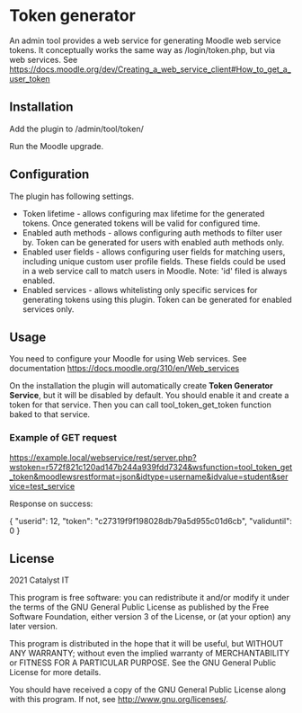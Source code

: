 # Token generator #

An admin tool provides a web service for generating Moodle web service tokens. It conceptually works the same way as /login/token.php, but via web services. See https://docs.moodle.org/dev/Creating_a_web_service_client#How_to_get_a_user_token

## Installation ##

Add the plugin to /admin/tool/token/

Run the Moodle upgrade.

## Configuration ##

The plugin has following settings.

* Token lifetime - allows configuring max lifetime for the generated tokens. Once generated tokens will be valid for configured time.
* Enabled auth methods - allows configuring auth methods to filter user by. Token can be generated for users with enabled auth methods only.
* Enabled user fields - allows configuring user fields for matching users, including unique custom user profile fields. These fields could be used in a web service call to match users in Moodle. Note: 'id' filed is always enabled.
* Enabled services - allows whitelisting only specific services for generating tokens using this plugin. Token can be generated for enabled services only.

## Usage ##

You need to configure your Moodle for using Web services. See documentation https://docs.moodle.org/310/en/Web_services

On the installation the plugin will automatically create **Token
Generator Service**, but it will be disabled by default. You should enable it and create a token for that service. Then you can call tool_token_get_token function baked to that service.

###  Example of GET request ###
https://example.local/webservice/rest/server.php?wstoken=r572f821c120ad147b244a939fdd7324&wsfunction=tool_token_get_token&moodlewsrestformat=json&idtype=username&idvalue=student&service=test_service

Response on success:

{ "userid": 12, "token": "c27319f9f198028db79a5d955c01d6cb", "validuntil": 0 }

## License ##

2021 Catalyst IT

This program is free software: you can redistribute it and/or modify it under
the terms of the GNU General Public License as published by the Free Software
Foundation, either version 3 of the License, or (at your option) any later
version.

This program is distributed in the hope that it will be useful, but WITHOUT ANY
WARRANTY; without even the implied warranty of MERCHANTABILITY or FITNESS FOR A
PARTICULAR PURPOSE.  See the GNU General Public License for more details.

You should have received a copy of the GNU General Public License along with
this program.  If not, see <http://www.gnu.org/licenses/>.
